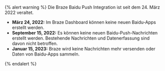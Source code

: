 {% alert warning %}
Die Braze Baidu Push Integration ist seit dem 24\. März 2022 veraltet.


* **März 24, 2022:** Im Braze Dashboard können keine neuen Baidu-Apps erstellt werden.
* **September 15, 2022:** Es können keine neuen Baidu-Push-Nachrichten erstellt werden. Bestehende Nachrichten und Datenerfassung sind davon nicht betroffen.
* **Januar 15, 2023:** Braze wird keine Nachrichten mehr versenden oder Daten von Baidu-Apps sammeln.

{% endalert %}
